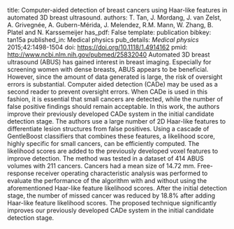 title: Computer-aided detection of breast cancers using Haar-like features in automated 3D breast ultrasound.
authors: T. Tan, J. Mordang, J. van Zelst, A. Grivegnée, A. Gubern-Mérida, J. Melendez, R.M. Mann, W. Zhang, B. Platel and N. Karssemeijer
has_pdf: False
template: publication
bibkey: tan15a
published_in: Medical physics
pub_details: <i>Medical physics</i> 2015;42:1498-1504
doi: https://doi.org/10.1118/1.4914162
pmid: http://www.ncbi.nlm.nih.gov/pubmed/25832040
Automated 3D breast ultrasound (ABUS) has gained interest in breast imaging. Especially for screening women with dense breasts, ABUS appears to be beneficial. However, since the amount of data generated is large, the risk of oversight errors is substantial. Computer aided detection (CADe) may be used as a second reader to prevent oversight errors. When CADe is used in this fashion, it is essential that small cancers are detected, while the number of false positive findings should remain acceptable. In this work, the authors improve their previously developed CADe system in the initial candidate detection stage. The authors use a large number of 2D Haar-like features to differentiate lesion structures from false positives. Using a cascade of GentleBoost classifiers that combines these features, a likelihood score, highly specific for small cancers, can be efficiently computed. The likelihood scores are added to the previously developed voxel features to improve detection. The method was tested in a dataset of 414 ABUS volumes with 211 cancers. Cancers had a mean size of 14.72 mm. Free-response receiver operating characteristic analysis was performed to evaluate the performance of the algorithm with and without using the aforementioned Haar-like feature likelihood scores. After the initial detection stage, the number of missed cancer was reduced by 18.8% after adding Haar-like feature likelihood scores. The proposed technique significantly improves our previously developed CADe system in the initial candidate detection stage.

